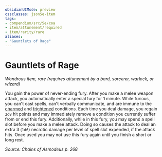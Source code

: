 ```yaml
---
obsidianUIMode: preview
cssclasses: json5e-item
tags:
- compendium/src/5e/coa
- item/attunement/required
- item/rarity/rare
aliases: 
- "Gauntlets of Rage"
---
```

# Gauntlets of Rage
*Wondrous item, rare (requires attunement by a bard, sorcerer, warlock, or wizard)*  


You gain the power of never-ending fury. After you make a melee weapon attack, you automatically enter a special fury for 1 minute. While furious, you can't cast spells, can't verbally communicate, and are immune to the [charmed](Mechanics/Rules/conditions.md#Charmed) and [frightened](Mechanics/Rules/conditions.md#Frightened) conditions. Each time you deal damage, you regain `2d8` hit points and may immediately remove a condition you currently suffer from or end this fury. Additionally, while in this fury, you may spend a spell slot before you make a melee attack. Doing so causes the attack to deal an extra 3 (`1d6`) necrotic damage per level of spell slot expended, if the attack hits. Once used you may not use this fury again until you finish a short or long rest.

*Source: Chains of Asmodeus p. 268*